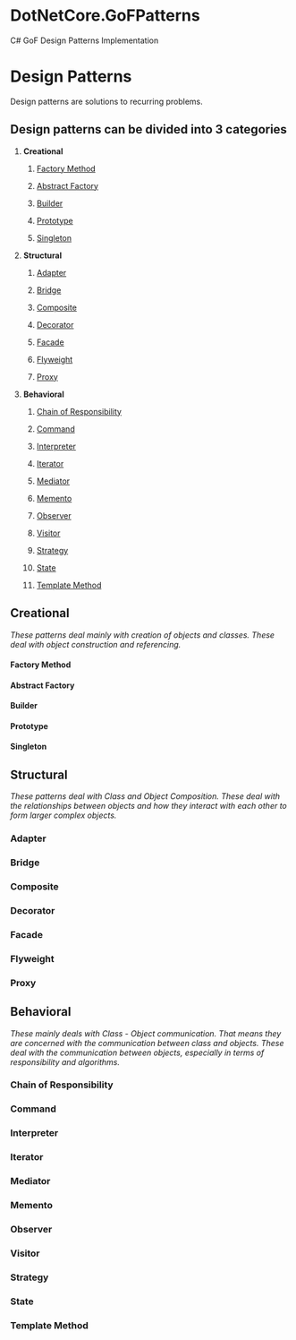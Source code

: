 # DotNetCore.GoFPatterns
C# GoF Design Patterns Implementation

# Design Patterns

Design patterns are solutions to recurring problems.

## Design patterns can be divided into 3 categories

1.  **Creational**

    1.  [Factory Method](#factory-method)

    2.  [Abstract Factory](#abstract-factory)

    3.  [Builder](#builder)

    4.  [Prototype](#prototype)

    5.  [Singleton](#singleton)

2.  **Structural**

    1.  [Adapter](#adapter)

    2.  [Bridge](#bridge)

    3.  [Composite](#composite)

    4.  [Decorator](#decorator)

    5.  [Facade](#facade)

    6.  [Flyweight](#flyweight)

    7.  [Proxy](#proxy)

3.  **Behavioral**

    1.  [Chain of Responsibility](#chain-of-responsibility)

    2.  [Command](#command)

    3.  [Interpreter](#interpreter)

    4.  [Iterator](#iterator)

    5.  [Mediator](#memento)

    6.  [Memento](#memento)

    7.  [Observer](#observer)

    8.  [Visitor](#visitor)

    9.  [Strategy](#strategy)

    10. [State](#state)

    11. [Template Method](#template-method)

## Creational

*These patterns deal mainly with creation of objects and classes. These deal
with object construction and referencing.*

#### Factory Method

#### Abstract Factory

#### Builder

#### Prototype

#### Singleton

## Structural

*These patterns deal with Class and Object Composition. These deal with the
relationships between objects and how they interact with each other to form
larger complex objects.*

### Adapter

### Bridge

### Composite

### Decorator

### Facade

### Flyweight

### Proxy

## Behavioral

*These mainly deals with Class - Object communication. That means they are
concerned with the communication between class and objects. These deal with the
communication between objects, especially in terms of responsibility and
algorithms.*

### Chain of Responsibility

### Command

### Interpreter

### Iterator

### Mediator

### Memento

### Observer

### Visitor

### Strategy

### State

### Template Method




